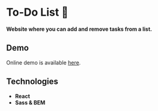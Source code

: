 # To-Do List :purple_heart:
**Website where you can add and remove tasks from a list.**

## Demo
Online demo is available [here](https://livelife26.github.io/To-Do-List/).


## Technologies
- **React**  
- **Sass & BEM**
